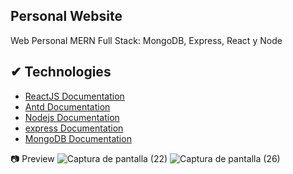 ## Personal Website
Web Personal MERN Full Stack: MongoDB, Express, React y Node

## ✔ Technologies
- [ReactJS Documentation](https://es.reactjs.org/)
- [Antd Documentation](https://ant.design/)
- [Nodejs Documentation](https://nodejs.org/es/)
- [express Documentation](https://expressjs.com/es/)
- [MongoDB Documentation](https://www.mongodb.com/es)

📷 Preview
![Captura de pantalla (22)](https://user-images.githubusercontent.com/46753453/84608750-17ad6b00-ae71-11ea-9bff-26adbe4ba657.png)
![Captura de pantalla (26)](https://user-images.githubusercontent.com/46753453/84608757-1f6d0f80-ae71-11ea-9250-b4a977b503dd.png)

